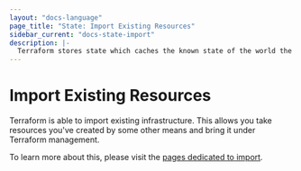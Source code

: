 ```yaml
---
layout: "docs-language"
page_title: "State: Import Existing Resources"
sidebar_current: "docs-state-import"
description: |-
  Terraform stores state which caches the known state of the world the last time Terraform ran.
---
```


# Import Existing Resources

Terraform is able to import existing infrastructure. This allows you take
resources you've created by some other means and bring it under Terraform management.

To learn more about this, please visit the
[pages dedicated to import](/docs/import/index.html).
